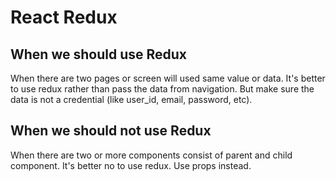 # React Redux

## When we should use Redux
When there are two pages or screen will used same value or data.
It's better to use redux rather than pass the data from navigation.
But make sure the data is not a credential (like user_id, email, password, etc).

## When we should not use Redux
When there are two or more components consist of parent and child component.
It's better no to use redux. Use props instead.